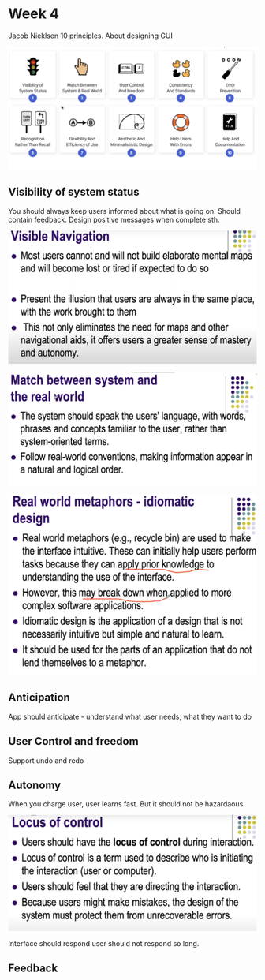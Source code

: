 # Week 4

Jacob Nieklsen 10 principles. About designing GUI

![Untitled](Week%204%20682821e86c0f402a86153b675a651d9b/Untitled.png)

## Visibility of system status

You should always keep users informed about what is going on. Should contain feedback. Design positive messages when complete sth. 

![Untitled](Week%204%20682821e86c0f402a86153b675a651d9b/Untitled%201.png)

![Untitled](Week%204%20682821e86c0f402a86153b675a651d9b/Untitled%202.png)

![Untitled](Week%204%20682821e86c0f402a86153b675a651d9b/Untitled%203.png)

## Anticipation

App should anticipate - understand what user needs, what they want to do

## User Control and freedom

Support undo and redo

## Autonomy

When you charge user, user learns fast. But it should not be hazardaous

![Untitled](Week%204%20682821e86c0f402a86153b675a651d9b/Untitled%204.png)

Interface should respond user should not respond so long.

## Feedback